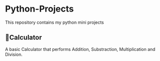 # Python-Projects
This repository contains my python mini projects
## 🔹Calculator
A basic Calculator that performs Addition, Substraction, Multiplication and Division.

